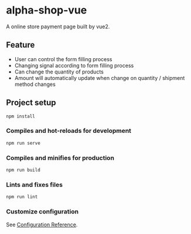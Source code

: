 # alpha-shop-vue
A online store payment page built by vue2.

## Feature
* User can control the form filling process
* Changing signal according to form filling process
* Can change the quantity of products
* Amount will automatically update when change on quantity / shipment method changes

## Project setup
```
npm install
```

### Compiles and hot-reloads for development
```
npm run serve
```

### Compiles and minifies for production
```
npm run build
```

### Lints and fixes files
```
npm run lint
```

### Customize configuration
See [Configuration Reference](https://cli.vuejs.org/config/).
